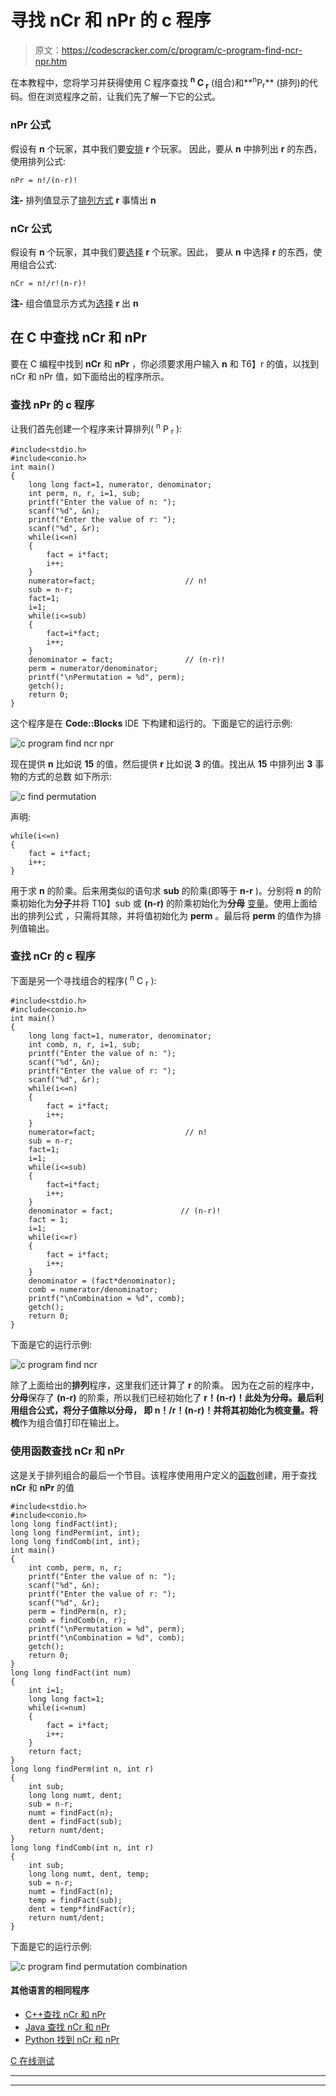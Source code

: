 # 寻找 nCr 和 nPr 的 c 程序

> 原文：<https://codescracker.com/c/program/c-program-find-ncr-npr.htm>

在本教程中，您将学习并获得使用 C 程序查找 **<sup>n</sup> C <sub>r</sub>** (组合)和**<sup>n</sup>P<sub>r</sub>** (排列)的代码。但在浏览程序之前，让我们先了解一下它的公式。

### nPr 公式

假设有 **n** 个玩家，其中我们要<u>安排</u> **r** 个玩家。 因此，要从 **n** 中排列出 **r** 的东西，使用排列公式:

```
nPr = n!/(n-r)!
```

**注-** 排列值显示了<u>排列方式</u> **r** 事情出 **n**

### nCr 公式

假设有 **n** 个玩家，其中我们要<u>选择</u> **r** 个玩家。因此， 要从 **n** 中选择 **r** 的东西，使用组合公式:

```
nCr = n!/r!(n-r)!
```

**注-** 组合值显示方式为<u>选择</u> **r** 出 **n**

## 在 C 中查找 nCr 和 nPr

要在 C 编程中找到 **nCr** 和 **nPr** ，你必须要求用户输入 **n** 和 T6】r 的值，以找到 nCr 和 nPr 值，如下面给出的程序所示。

### 查找 nPr 的 c 程序

让我们首先创建一个程序来计算排列( <sup>n</sup> P <sub>r</sub> ):

```
#include<stdio.h>
#include<conio.h>
int main()
{
    long long fact=1, numerator, denominator;
    int perm, n, r, i=1, sub;
    printf("Enter the value of n: ");
    scanf("%d", &n);
    printf("Enter the value of r: ");
    scanf("%d", &r);
    while(i<=n)
    {
        fact = i*fact;
        i++;
    }
    numerator=fact;                    // n!
    sub = n-r;
    fact=1;
    i=1;
    while(i<=sub)
    {
        fact=i*fact;
        i++;
    }
    denominator = fact;                // (n-r)!
    perm = numerator/denominator;
    printf("\nPermutation = %d", perm);
    getch();
    return 0;
}
```

这个程序是在 **Code::Blocks** IDE 下构建和运行的。下面是它的运行示例:

![c program find ncr npr](img/3c7de4391816f47ab5132ad190ee1995.png)

现在提供 **n** 比如说 **15** 的值，然后提供 **r** 比如说 **3** 的值。找出从 **15** 中排列出 **3** 事物的方式的总数 如下所示:

![c find permutation](img/ab2d6b0c311983c4291fb44cd00ee290.png)

声明:

```
while(i<=n)
{
    fact = i*fact;
    i++;
}
```

用于求 **n** 的阶乘。后来用类似的语句求 **sub** 的阶乘(即等于 **n-r** )。分别将 **n** 的阶乘初始化为**分子**并将 T10】sub 或 **(n-r)** 的阶乘初始化为**分母** [变量](/c/c-variables.htm)。使用上面给出的排列公式 ，只需将其除，并将值初始化为 **perm** 。最后将 **perm** 的值作为排列值输出。

### 查找 nCr 的 c 程序

下面是另一个寻找组合的程序( <sup>n</sup> C <sub>r</sub> ):

```
#include<stdio.h>
#include<conio.h>
int main()
{
    long long fact=1, numerator, denominator;
    int comb, n, r, i=1, sub;
    printf("Enter the value of n: ");
    scanf("%d", &n);
    printf("Enter the value of r: ");
    scanf("%d", &r);
    while(i<=n)
    {
        fact = i*fact;
        i++;
    }
    numerator=fact;                    // n!
    sub = n-r;
    fact=1;
    i=1;
    while(i<=sub)
    {
        fact=i*fact;
        i++;
    }
    denominator = fact;               // (n-r)!
    fact = 1;
    i=1;
    while(i<=r)
    {
        fact = i*fact;
        i++;
    }
    denominator = (fact*denominator);
    comb = numerator/denominator;
    printf("\nCombination = %d", comb);
    getch();
    return 0;
}
```

下面是它的运行示例:

![c program find ncr](img/23cebd0939c7236761ebad9225039e7f.png)

除了上面给出的**排列**程序，这里我们还计算了 **r** 的阶乘。 因为在之前的程序中，**分母**保存了 **(n-r)** 的阶乘，所以我们已经初始化了 **r！(n-r)！**此处为分母。最后利用组合公式，将分子值除以分母， 即 **n！/r！(n-r)！**并将其初始化为**梳**变量。将**梳**作为组合值打印在输出上。

### 使用函数查找 nCr 和 nPr

这是关于排列组合的最后一个节目。该程序使用用户定义的[函数](/c/c-functions.htm)创建，用于查找 **nCr** 和 **nPr** 的值

```
#include<stdio.h>
#include<conio.h>
long long findFact(int);
long long findPerm(int, int);
long long findComb(int, int);
int main()
{
    int comb, perm, n, r;
    printf("Enter the value of n: ");
    scanf("%d", &n);
    printf("Enter the value of r: ");
    scanf("%d", &r);
    perm = findPerm(n, r);
    comb = findComb(n, r);
    printf("\nPermutation = %d", perm);
    printf("\nCombination = %d", comb);
    getch();
    return 0;
}
long long findFact(int num)
{
    int i=1;
    long long fact=1;
    while(i<=num)
    {
        fact = i*fact;
        i++;
    }
    return fact;
}
long long findPerm(int n, int r)
{
    int sub;
    long long numt, dent;
    sub = n-r;
    numt = findFact(n);
    dent = findFact(sub);
    return numt/dent;
}
long long findComb(int n, int r)
{
    int sub;
    long long numt, dent, temp;
    sub = n-r;
    numt = findFact(n);
    temp = findFact(sub);
    dent = temp*findFact(r);
    return numt/dent;
}
```

下面是它的运行示例:

![c program find permutation combination](img/b2a4f2964c79a95e142c4d466c988947.png)

#### 其他语言的相同程序

*   [C++查找 nCr 和 nPr](/cpp/program/cpp-program-find-ncr-npr.htm)
*   [Java 查找 nCr 和 nPr](/java/program/java-program-find-ncr-npr.htm)
*   [Python 找到 nCr 和 nPr](/python/program/python-program-find-ncr-npr.htm)

[C 在线测试](/exam/showtest.php?subid=2)

* * *

* * *